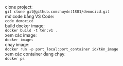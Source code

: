 clone project:\
`git clone git@github.com:huydnt1801/democicd.git`\
mở code bằng VS Code:\
`code democicd`\
build docker image:\
`docker build -t tên:v1 .`\
xem các image:\
`docker images`\
chạy image:\
`docker run -p port_local:port_container id/tên_image`\
xem các container đang chạy:\
`docker ps`
